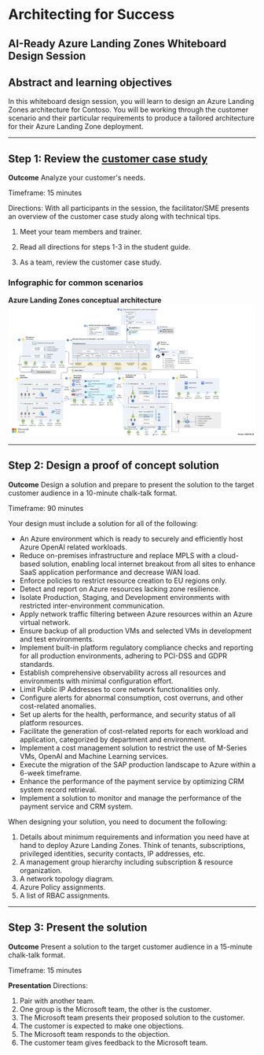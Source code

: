 # Architecting for Success

## AI-Ready Azure Landing Zones Whiteboard Design Session

## Abstract and learning objectives

In this whiteboard design session, you will learn to design an Azure Landing Zones architecture for Contoso. You will be working through the customer scenario and their particular requirements to produce a tailored architecture for their Azure Landing Zone deployment.

---

## Step 1: Review the [customer case study](./../docs/contoso-alz-customer-scenario.md)

**Outcome** Analyze your customer's needs.

Timeframe: 15 minutes

Directions: With all participants in the session, the facilitator/SME presents an overview of the customer case study along with technical tips.

1. Meet your team members and trainer.

2. Read all directions for steps 1-3 in the student guide.

3. As a team, review the customer case study.

### Infographic for common scenarios

**Azure Landing Zones conceptual architecture**
![For many organizations, the ALZ conceptual architecture below represents the destination in their cloud adoption journey. It's a mature, scaled-out target architecture intended to help organizations operate successful cloud environments that drive their business while maintaining best practices for security and governance.](./../images/alz_accelerator.png)

---

## Step 2: Design a proof of concept solution

**Outcome**
Design a solution and prepare to present the solution to the target customer audience in a 10-minute chalk-talk format.

Timeframe: 90 minutes

Your design must include a solution for all of the following:

- An Azure environment which is ready to securely and efficiently host Azure OpenAI related workloads.
- Reduce on-premises infrastructure and replace MPLS with a cloud-based solution, enabling local internet breakout from all sites to enhance SaaS application performance and decrease WAN load.
- Enforce policies to restrict resource creation to EU regions only.
- Detect and report on Azure resources lacking zone resilience.
- Isolate Production, Staging, and Development environments with restricted inter-environment communication.
- Apply network traffic filtering between Azure resources within an Azure virtual network.
- Ensure backup of all production VMs and selected VMs in development and test environments.
- Implement built-in platform regulatory compliance checks and reporting for all production environments, adhering to PCI-DSS and GDPR standards.
- Establish comprehensive observability across all resources and environments with minimal configuration effort.
- Limit Public IP Addresses to core network functionalities only.
- Configure alerts for abnormal consumption, cost overruns, and other cost-related anomalies.
- Set up alerts for the health, performance, and security status of all platform resources.
- Facilitate the generation of cost-related reports for each workload and application, categorized by department and environment.
- Implement a cost management solution to restrict the use of M-Series VMs, OpenAI and Machine Learning services.
- Execute the migration of the SAP production landscape to Azure within a 6-week timeframe.
- Enhance the performance of the payment service by optimizing CRM system record retrieval.
- Implement a solution to monitor and manage the performance of the payment service and CRM system.

When designing your solution, you need to document the following:

1. Details about minimum requirements and information you need have at hand to deploy Azure Landing Zones. Think of tenants, subscriptions, privileged identities, security contacts, IP addresses, etc.
2. A management group hierarchy including subscription & resource organization.
3. A network topology diagram.
4. Azure Policy assignments.
5. A list of RBAC assignments.

---

## Step 3: Present the solution

**Outcome**
Present a solution to the target customer audience in a 15-minute chalk-talk format.

Timeframe: 15 minutes

**Presentation**
Directions:

1. Pair with another team.
2. One group is the Microsoft team, the other is the customer.
3. The Microsoft team presents their proposed solution to the customer.
4. The customer is expected to make one objections.
5. The Microsoft team responds to the objection.
6. The customer team gives feedback to the Microsoft team.